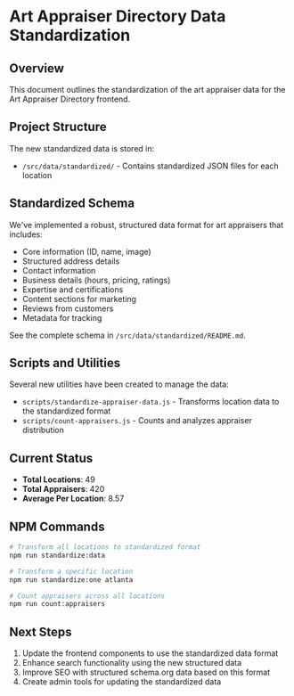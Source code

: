 # Art Appraiser Directory Data Standardization

## Overview

This document outlines the standardization of the art appraiser data for the Art Appraiser Directory frontend.

## Project Structure

The new standardized data is stored in:
- `/src/data/standardized/` - Contains standardized JSON files for each location

## Standardized Schema

We've implemented a robust, structured data format for art appraisers that includes:

- Core information (ID, name, image)
- Structured address details
- Contact information
- Business details (hours, pricing, ratings)
- Expertise and certifications
- Content sections for marketing
- Reviews from customers
- Metadata for tracking

See the complete schema in `/src/data/standardized/README.md`.

## Scripts and Utilities

Several new utilities have been created to manage the data:

- `scripts/standardize-appraiser-data.js` - Transforms location data to the standardized format
- `scripts/count-appraisers.js` - Counts and analyzes appraiser distribution

## Current Status

- **Total Locations**: 49
- **Total Appraisers**: 420
- **Average Per Location**: 8.57

## NPM Commands

```bash
# Transform all locations to standardized format
npm run standardize:data

# Transform a specific location
npm run standardize:one atlanta

# Count appraisers across all locations
npm run count:appraisers
```

## Next Steps

1. Update the frontend components to use the standardized data format
2. Enhance search functionality using the new structured data
3. Improve SEO with structured schema.org data based on this format
4. Create admin tools for updating the standardized data